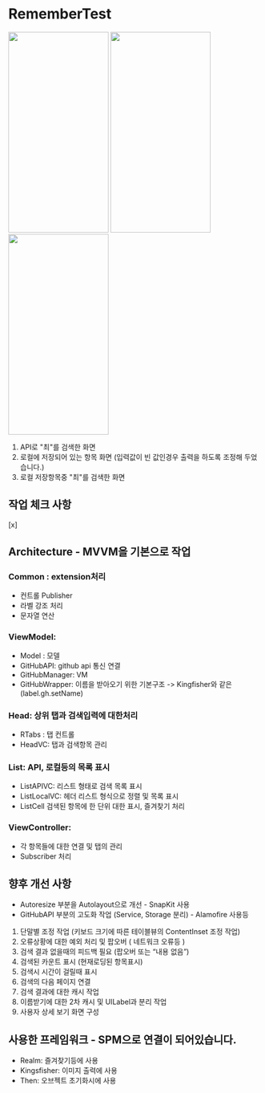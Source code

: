 # RememberTest

<img src="https://user-images.githubusercontent.com/84484505/193732363-614337df-9edb-43c5-b64a-69f3fa7d5aa4.png" width="200" height="400"/> <img src="https://user-images.githubusercontent.com/84484505/193732369-85d4addf-81ce-449e-a131-53efbd5c9878.png" width="200" height="400"/> <img src="https://user-images.githubusercontent.com/84484505/193732376-72c41e0c-bf0f-43c0-a331-55dc112278a5.png" width="200" height="400"/>

1. API로 "최"를 검색한 화면
2. 로컬에 저장되어 있는 항목 화면 (입력값이 빈 값인경우 출력을 하도록 조정해 두었습니다.)
3. 로컬 저장항목중 "최"를 검색한 화면


## 작업 체크 사항
[x] 



## Architecture - MVVM을 기본으로 작업

### Common : extension처리
- 컨트롤 Publisher
- 라벨 강조 처리
- 문자열 연산

### ViewModel: 
- Model : 모델 
- GitHubAPI: github api 통신 연결
- GitHubManager: VM
- GitHubWrapper: 이름을 받아오기 위한 기본구조 -> Kingfisher와 같은 (label.gh.setName)

### Head: 상위 탭과 검색입력에 대한처리
- RTabs : 탭 컨트롤 
- HeadVC: 탭과 검색항목 관리

### List: API, 로컬등의 목록 표시 
- ListAPIVC: 리스트 형태로 검색 목록 표시
- ListLocalVC: 헤더 리스트 형식으로 정렬 및 목록 표시
- ListCell 검색된 항목에 한 단위 대한 표시, 즐겨찾기 처리

### ViewController:
- 각 항목들에 대한 연결 및 탭의 관리
- Subscriber 처리

## 향후 개선 사항 
- Autoresize 부분을 Autolayout으로 개선 - SnapKit 사용
- GitHubAPI 부분의 고도화 작업 (Service, Storage 분리) - Alamofire 사용등
1. 단말별 조정 작업 (키보드 크기에 따른 테이블뷰의 ContentInset 조정 작업)
2. 오류상황에 대한 예외 처리 및 팝오버 ( 네트워크 오류등 )
3. 검색 결과 없을때의 피드백 필요 (팝오버 또는 “내용 없음”)
4. 검색된 카운트 표시 (현재로딩된 항목표시)
5. 검색시 시간이 걸릴때 표시 
6. 검색의 다음 페이지 연결
7. 검색 결과에 대한 캐시 작업
8. 이름받기에 대한 2차 캐시 및 UILabel과 분리 작업
9. 사용자 상세 보기 화면 구성

## 사용한 프레임워크 - SPM으로 연결이 되어있습니다.
- Realm: 즐겨찾기등에 사용
- Kingsfisher: 이미지 출력에 사용
- Then: 오브젝트 초기화시에 사용
